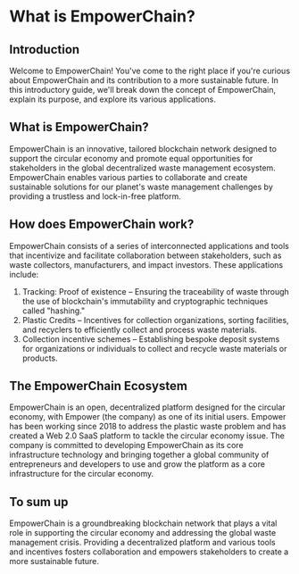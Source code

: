 # What is EmpowerChain?

## Introduction
Welcome to EmpowerChain! You've come to the right place if you're curious about EmpowerChain and its contribution to a more sustainable future. In this introductory guide, we'll break down the concept of EmpowerChain, explain its purpose, and explore its various applications.

## What is EmpowerChain?
EmpowerChain is an innovative, tailored blockchain network designed to support the circular economy and promote equal opportunities for stakeholders in the global decentralized waste management ecosystem. EmpowerChain enables various parties to collaborate and create sustainable solutions for our planet's waste management challenges by providing a trustless and lock-in-free platform.

## How does EmpowerChain work?
EmpowerChain consists of a series of interconnected applications and tools that incentivize and facilitate collaboration between stakeholders, such as waste collectors, manufacturers, and impact investors. These applications include:
1. Tracking: Proof of existence – Ensuring the traceability of waste through the use of blockchain's immutability and cryptographic techniques called "hashing."
2. Plastic Credits – Incentives for collection organizations, sorting facilities, and recyclers to efficiently collect and process waste materials.
3. Collection incentive schemes – Establishing bespoke deposit systems for organizations or individuals to collect and recycle waste materials or products.

## The EmpowerChain Ecosystem
EmpowerChain is an open, decentralized platform designed for the circular economy, with Empower (the company) as one of its initial users. Empower has been working since 2018 to address the plastic waste problem and has created a Web 2.0 SaaS platform to tackle the circular economy issue. The company is committed to developing EmpowerChain as its core infrastructure technology and bringing together a global community of entrepreneurs and developers to use and grow the platform as a core infrastructure for the circular economy.

## To sum up
EmpowerChain is a groundbreaking blockchain network that plays a vital role in supporting the circular economy and addressing the global waste management crisis. Providing a decentralized platform and various tools and incentives fosters collaboration and empowers stakeholders to create a more sustainable future.

